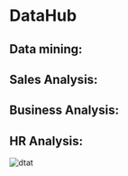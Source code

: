 # DataHub

## Data mining:
## Sales Analysis:
## Business Analysis:
## HR Analysis:
![dtat](C:\Users\DELL\Desktop\dataAnalysis)
